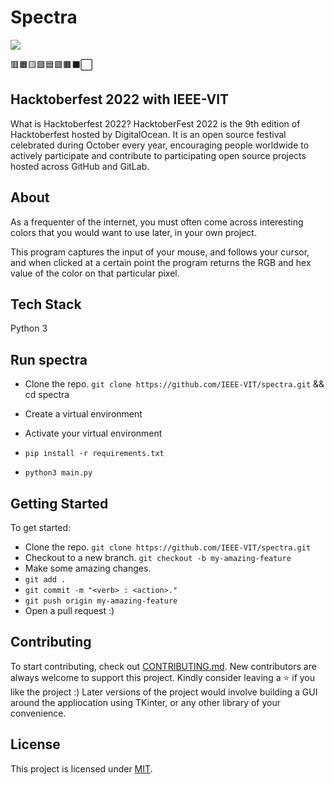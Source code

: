 # Spectra

![](spectra.png)

🟥🟧🟨🟩🟦🟪🟫⬛⬜ 

## Hacktoberfest 2022 with IEEE-VIT

What is Hacktoberfest 2022? HacktoberFest 2022 is the 9th edition of Hacktoberfest hosted by DigitalOcean. It is an open source festival celebrated during October every year, encouraging people worldwide to actively participate and contribute to participating open source projects hosted across GitHub and GitLab.

## About

As a frequenter of the internet, you must often come across interesting colors 
that you would want to use later, in your own project.

This program captures the input of your mouse, and follows your cursor, and when clicked at a certain point
the program returns the RGB and hex value of the color on that particular pixel.

## Tech Stack

Python 3

## Run spectra

- Clone the repo.  `git clone https://github.com/IEEE-VIT/spectra.git`  && cd spectra

- Create a virtual environment 

- Activate your virtual environment

- ` pip install -r requirements.txt `

- ` python3 main.py `

## Getting Started

To get started:

- Clone the repo.
  `git clone https://github.com/IEEE-VIT/spectra.git`
- Checkout to a new branch.
  `git checkout -b my-amazing-feature`
- Make some amazing changes.
- `git add .`
- `git commit -m "<verb> : <action>."`
- `git push origin my-amazing-feature`
- Open a pull request :)



## Contributing 

To start contributing, check out [CONTRIBUTING.md](). New contributors are always welcome to support this project.
Kindly consider leaving a ⭐ if you like the project :)
Later versions of the project would involve building a GUI around the appliocation using TKinter, or any other library of your convenience.

## License

This project is licensed under [MIT](https://github.com/IEEE-VIT/spectra/blob/master/LICENSE.md).